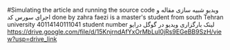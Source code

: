 #Simulating the article and running the source code
 ویدیو شبیه سازی مقاله و اجرای سورس کد
 done by zahra faezi is a master's student from south Tehran university
40114140111041 student number
لینک بارگزاری ویدیو در گوگل درایو
https://drive.google.com/file/d/15KnjrndAfYxOrMbLuI0jRs9EGeBB9SzH/view?usp=drive_link
